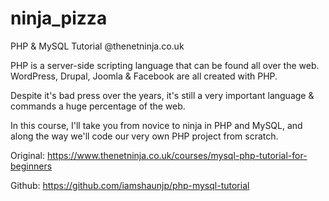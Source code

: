 # ninja_pizza
PHP &amp; MySQL Tutorial @thenetninja.co.uk

PHP is a server-side scripting language that can be found all over the web. WordPress, Drupal, Joomla & Facebook are all created with PHP.

Despite it's bad press over the years, it's still a very important language & commands a huge percentage of the web.

In this course, I'll take you from novice to ninja in PHP and MySQL, and along the way we'll code our very own PHP project from scratch.

Original: https://www.thenetninja.co.uk/courses/mysql-php-tutorial-for-beginners

Github: https://github.com/iamshaunjp/php-mysql-tutorial
